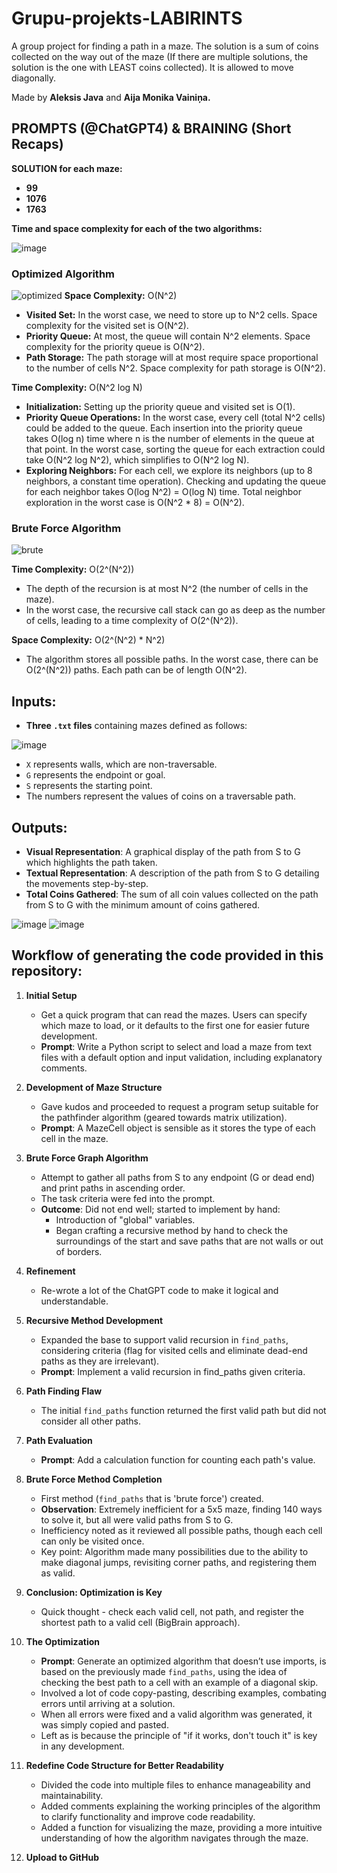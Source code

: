 # Grupu-projekts-LABIRINTS
A group project for finding a path in a maze. The solution is a sum of coins collected on the way out of the maze (If there are multiple solutions, the solution is the one with LEAST coins collected). It is allowed to move diagonally.

Made by **Aleksis Java** and **Aija Monika Vainiņa.**

## PROMPTS (@ChatGPT4) & BRAINING (Short Recaps)
**SOLUTION for each maze:**
- **99**
- **1076**
- **1763**

**Time and space complexity for each of the two algorithms:**

![image](https://github.com/AijaMonika/Grupu-projekts-LABIRINTS/assets/72495103/2332ccfe-58df-4355-8d76-dd0b8090e08d)

### Optimized Algorithm
![optimized](https://github.com/AijaMonika/Grupu-projekts-LABIRINTS/assets/72495103/efdf7666-18d4-401d-81d1-7ef8213cba6a)
**Space Complexity:** O(N^2)

- **Visited Set:** In the worst case, we need to store up to N^2 cells. Space complexity for the visited set is O(N^2).
- **Priority Queue:** At most, the queue will contain N^2 elements. Space complexity for the priority queue is O(N^2).
- **Path Storage:** The path storage will at most require space proportional to the number of cells N^2. Space complexity for path storage is O(N^2).

**Time Complexity:** O(N^2 log N)

- **Initialization:** Setting up the priority queue and visited set is O(1).
- **Priority Queue Operations:** In the worst case, every cell (total N^2 cells) could be added to the queue. Each insertion into the priority queue takes O(log n) time where n is the number of elements in the queue at that point. In the worst case, sorting the queue for each extraction could take O(N^2 log N^2), which simplifies to O(N^2 log N). 
- **Exploring Neighbors:** For each cell, we explore its neighbors (up to 8 neighbors, a constant time operation). Checking and updating the queue for each neighbor takes O(log N^2) = O(log N) time. Total neighbor exploration in the worst case is O(N^2 * 8) = O(N^2).





### Brute Force Algorithm
![brute](https://github.com/AijaMonika/Grupu-projekts-LABIRINTS/assets/72495103/ac1d58ed-8257-4e0f-a50c-d15679709932)

**Time Complexity:** O(2^(N^2))

- The depth of the recursion is at most N^2 (the number of cells in the maze).
- In the worst case, the recursive call stack can go as deep as the number of cells, leading to a time complexity of O(2^(N^2)).

**Space Complexity:** O(2^(N^2) * N^2)

- The algorithm stores all possible paths. In the worst case, there can be O(2^(N^2)) paths. Each path can be of length O(N^2).



## Inputs:
- **Three `.txt` files** containing mazes defined as follows:

![image](https://github.com/AijaMonika/Grupu-projekts-LABIRINTS/assets/72495103/737fbb6c-2640-4656-ad0a-4c65db29b054)

- `X` represents walls, which are non-traversable.
- `G` represents the endpoint or goal.
- `S` represents the starting point.
- The numbers represent the values of coins on a traversable path.

## Outputs:
- **Visual Representation**: A graphical display of the path from S to G which highlights the path taken.
- **Textual Representation**: A description of the path from S to G detailing the movements step-by-step.
- **Total Coins Gathered**: The sum of all coin values collected on the path from S to G with the minimum amount of coins gathered.

![image](https://github.com/AijaMonika/Grupu-projekts-LABIRINTS/assets/72495103/84f1584b-5ed9-404d-b471-971c43188b8b)
![image](https://github.com/AijaMonika/Grupu-projekts-LABIRINTS/assets/72495103/9707b39a-636b-4906-878f-c950f10aa8da)




## Workflow of generating the code provided in this repository:

1. **Initial Setup**
   - Get a quick program that can read the mazes. Users can specify which maze to load, or it defaults to the first one for easier future development.
   - **Prompt**: Write a Python script to select and load a maze from text files with a default option and input validation, including explanatory comments.

2. **Development of Maze Structure**
   - Gave kudos and proceeded to request a program setup suitable for the pathfinder algorithm (geared towards matrix utilization).
   - **Prompt**: A MazeCell object is sensible as it stores the type of each cell in the maze.

3. **Brute Force Graph Algorithm**
   - Attempt to gather all paths from S to any endpoint (G or dead end) and print paths in ascending order.
   - The task criteria were fed into the prompt.
   - **Outcome**: Did not end well; started to implement by hand:
     - Introduction of "global" variables.
     - Began crafting a recursive method by hand to check the surroundings of the start and save paths that are not walls or out of borders.

4. **Refinement**
   - Re-wrote a lot of the ChatGPT code to make it logical and understandable.

5. **Recursive Method Development**
   - Expanded the base to support valid recursion in `find_paths`, considering criteria (flag for visited cells and eliminate dead-end paths as they are irrelevant).
   - **Prompt**: Implement a valid recursion in find_paths given criteria.

6. **Path Finding Flaw**
   - The initial `find_paths` function returned the first valid path but did not consider all other paths.

7. **Path Evaluation**
   - **Prompt**: Add a calculation function for counting each path's value.

8. **Brute Force Method Completion**
   - First method (`find_paths` that is 'brute force') created.
   - **Observation**: Extremely inefficient for a 5x5 maze, finding 140 ways to solve it, but all were valid paths from S to G.
   - Inefficiency noted as it reviewed all possible paths, though each cell can only be visited once.
   - Key point: Algorithm made many possibilities due to the ability to make diagonal jumps, revisiting corner paths, and registering them as valid.

9. **Conclusion: Optimization is Key**
   - Quick thought - check each valid cell, not path, and register the shortest path to a valid cell (BigBrain approach).

10. **The Optimization**
    - **Prompt**: Generate an optimized algorithm that doesn’t use imports, is based on the previously made `find_paths`, using the idea of checking the best path to a cell with an example of a diagonal skip.
    - Involved a lot of code copy-pasting, describing examples, combating errors until arriving at a solution.
    - When all errors were fixed and a valid algorithm was generated, it was simply copied and pasted.
    - Left as is because the principle of "if it works, don't touch it" is key in any development.

11. **Redefine Code Structure for Better Readability**
    - Divided the code into multiple files to enhance manageability and maintainability.
    - Added comments explaining the working principles of the algorithm to clarify functionality and improve code readability.
    - Added a function for visualizing the maze, providing a more intuitive understanding of how the algorithm navigates through the maze.

12. **Upload to GitHub**
